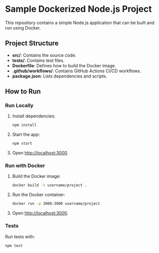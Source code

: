 # Sample Dockerized Node.js Project

This repository contains a simple Node.js application that can be built and run using Docker.

## Project Structure

- **src/**: Contains the source code.
- **tests/**: Contains test files.
- **Dockerfile**: Defines how to build the Docker image.
- **.github/workflows/**: Contains GitHub Actions CI/CD workflows.
- **package.json**: Lists dependencies and scripts.

## How to Run

### Run Locally

1. Install dependencies:
   ```bash
   npm install
   ```

2. Start the app:
   ```bash
   npm start
   ```

3. Open [http://localhost:3000](http://localhost:3000).

### Run with Docker

1. Build the Docker image:
   ```bash
   docker build -t username/project .
   ```

2. Run the Docker container:
   ```bash
   docker run -p 3000:3000 username/project
   ```

3. Open [http://localhost:3000](http://localhost:3000).

### Tests

Run tests with:
```bash
npm test
```
